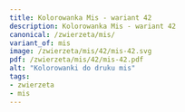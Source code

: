 ```yaml
---
title: Kolorowanka Mis - wariant 42
description: Kolorowanka Mis - wariant 42
canonical: /zwierzeta/mis/
variant_of: mis
image: /zwierzeta/mis/42/mis-42.svg
pdf: /zwierzeta/mis/42/mis-42.pdf
alt: "Kolorowanki do druku mis"
tags:
- zwierzeta
- mis
---
```

